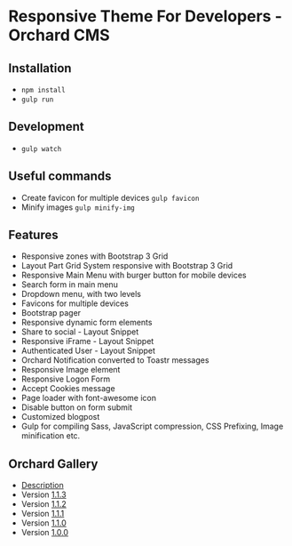 # Responsive Theme For Developers - Orchard CMS

## Installation
+ `npm install`
+ `gulp run`

## Development
+ `gulp watch`

## Useful commands
+ Create favicon for multiple devices `gulp favicon`
+ Minify images `gulp minify-img`

## Features
+ Responsive zones with Bootstrap 3 Grid
+ Layout Part Grid System responsive with Bootstrap 3 Grid
+ Responsive Main Menu with burger button for mobile devices
+ Search form in main menu
+ Dropdown menu, with two levels
+ Favicons for multiple devices
+ Bootstrap pager
+ Responsive dynamic form elements
+ Share to social - Layout Snippet
+ Responsive iFrame - Layout Snippet
+ Authenticated User - Layout Snippet
+ Orchard Notification converted to Toastr messages
+ Responsive Image element
+ Responsive Logon Form
+ Accept Cookies message
+ Page loader with font-awesome icon
+ Disable button on form submit
+ Customized blogpost
+ Gulp for compiling Sass, JavaScript compression, CSS Prefixing, Image minification etc. 

## Orchard Gallery
+ [Description](http://gallery.orchardproject.net/Packages/ResponsiveThemeForDeveloper)
+ Version [1.1.3](http://gallery.orchardproject.net/Packages/ResponsiveThemeForDeveloper/1.1.3)
+ Version [1.1.2](http://gallery.orchardproject.net/Packages/ResponsiveThemeForDeveloper/1.1.2)
+ Version [1.1.1](http://gallery.orchardproject.net/Packages/ResponsiveThemeForDeveloper/1.1.1)
+ Version [1.1.0](http://gallery.orchardproject.net/Packages/ResponsiveThemeForDeveloper/1.1.0)
+ Version [1.0.0](http://gallery.orchardproject.net/Packages/ResponsiveThemeForDeveloper/1.0.0)
